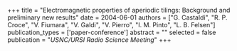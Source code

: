 +++
title = "Electromagnetic properties of aperiodic tilings: Background and preliminary new results"
date = 2004-06-01
authors = ["G. Castaldi", "R. P. Croce", "V. Fiumara", "V. Galdi", "V. Pierro", "I. M. Pinto", "L. B. Felsen"]
publication_types = ['paper-conference']
abstract = ""
selected = false
publication = "*USNC/URSI Radio Science Meeting*"
+++

